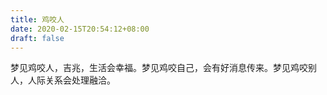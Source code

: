 ```yaml
---
title: 鸡咬人
date: 2020-02-15T20:54:12+08:00
draft: false
---
```


梦见鸡咬人，吉兆，生活会幸福。梦见鸡咬自己，会有好消息传来。梦见鸡咬别人，人际关系会处理融洽。